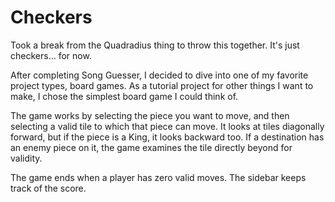 # Checkers
Took a break from the Quadradius thing to throw this together. It's just checkers... for now.

After completing Song Guesser, I decided to dive into one of my favorite project types, board games. 
As a tutorial project for other things I want to make, I chose the simplest board game I could think of.

The game works by selecting the piece you want to move, and then selecting a valid tile to which that piece can move.
It looks at tiles diagonally forward, but if the piece is a King, it looks backward too.
If a destination has an enemy piece on it, the game examines the tile directly beyond for validity.

The game ends when a player has zero valid moves. The sidebar keeps track of the score.
